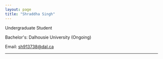 ```yaml
---
layout: page
title: "Shraddha Singh"
---
```


Undergraduate Student

Bachelor's: Dalhousie University (Ongoing)

Email: sh913738@dal.ca

---
